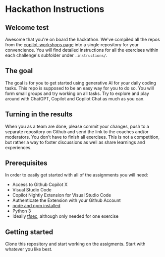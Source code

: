 # Hackathon Instructions

## Welcome test

Awesome that you're on board the hackathon. We've compiled all the repos from the [copilot-workshops page](https://github.com/copilot-workshops) into a single repository for your convencience. You will find detailed instructions for all the exercises within each challenge's subfolder under `.instructions/`.

## The goal

The goal is for you to get started using generative AI for your daily coding tasks. This repo is supposed to be an easy way for you to do so. You will form small groups and try working on all tasks. Try to explore and play around with ChatGPT, Copilot and Copilot Chat as much as you can.

## Turning in the results

When you as a team are done, please commit your changes, push to a separate repository on Github and send the link to the coaches and/or moderators. You don't have to finish all exercises. This is not a competition, but rather a way to foster discussions as well as share learnings and experiences.

## Prerequisites

In order to easily get started with all of the assignments you will need:

- Access to Github Copilot X
- Visual Studio Code
- Copilot Nightly Extension for Visual Studio Code
- Authenticate the Extension with your Github Account
- [node and npm installed](https://nodejs.org/en)
- Python 3
- Ideally [tfsec](https://github.com/aquasecurity/tfsec), although only needed for one exercise

## Getting started

Clone this repository and start working on the assigments. Start with whatever you like best.
